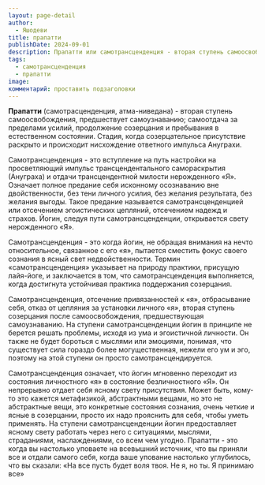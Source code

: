 ```yaml
---
layout: page-detail
author:
  - Яшодеви
title: прапатти
publishDate: 2024-09-01
description: Прапатти или самотрансценденция - вторая ступень самоосвобождения, предшествует самоузнаванию; самоотдача за пределами усилий, продолжение созерцания и пребывания в естественном состоянии. Стадия, когда созерцательное присутствие раскрыто и происходит нисхождение ответного импульса Ануграхи.
tags:
  - самотрансценденция
  - прапатти
image: 
комментарий: проставить подзаголовки
---
```

**Прапатти** (самотрасценденция, атма-ниведана) - вторая ступень самоосвобождения, предшествует самоузнаванию; самоотдача за пределами усилий, продолжение созерцания и пребывания в естественном состоянии. Стадия, когда созерцательное присутствие раскрыто и происходит нисхождение ответного импульса Ануграхи.

Самотрансценденция - это вступление на путь настройки на просветляющий импульс трансцендентального самораскрытия (Ануграха) и отдачи трансцендентной милости нерожденного «Я». Означает полное предание себя исконному осознаванию вне двойственности, без тени личного усилия, без желания результата, без желания выгоды. Такое предание называется самотрансценденцией или отсечением эгоистических цепляний, отсечением надежд и страхов. Йогин, следуя пути самотрансценденции, открывается свету нерожденного «Я».

Самотрансценденция - это когда йогин, не обращая внимания на нечто относительное, связанное с его «я», пытается сместить фокус своего сознания в ясный свет недвойственности. Термин «самотрансценденция» указывает на природу практики, присущую лайя-йоге, и заключается в том, что самотрансценденция выполняется, когда достигнута устойчивая практика поддержания созерцания.

Самотрансценденция, отсечение привязанностей к «я», отбрасывание себя, отказ от цепляния за установки личного «я», вторая ступень созерцания после самоосвобождения, предшествующая самоузнаванию.
На ступени самотрансценденции йогин в принципе не берется решать проблемы, исходя из ума и эгоистичной личности. Он также не будет бороться с мыслями или эмоциями, понимая, что существует сила гораздо более могущественная, нежели его ум и эго, поэтому на этой ступени он просто самотрансцендируется. 

Самотрансценденция означает, что йогин мгновенно переходит из состояния личностного «я» в состояние безличностного «Я». Он непрерывно отдает себя ясному свету присутствия. Может быть, кому-то это кажется метафизикой, абстрактными вещами, но это не абстрактные вещи, это конкретные состояния сознания, очень четкие и ясные в созерцании, просто их надо прояснить для себя, чтобы уметь применять. На ступени самотрансценденции йогин предоставляет ясному свету работать через него с ситуациями, мыслями, страданиями, наслаждениями, со всем чем угодно. Прапатти - это когда вы настолько уповаете на всевышний источник, что вы приняли все и отдали самого себя, когда ваше упование настолько углубилось, что вы сказали: «На все пусть будет воля твоя. Не я, но ты. Я принимаю все»
